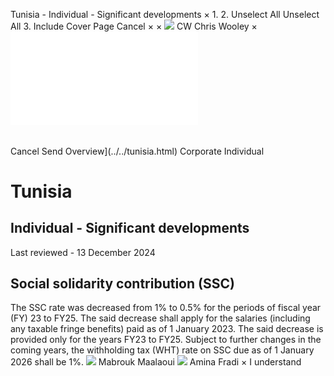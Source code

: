 Tunisia - Individual - Significant developments
×
1.
2.
Unselect All
Unselect All
3.
Include Cover Page
Cancel
×
×
![](../../-/media/world-wide-tax-summaries/attachments/global---chris-wooley.ashx%3Frev=ac5e5f3223b34096b1afc2a6009c7320&revision=ac5e5f32-23b3-4096-b1af-c2a6009c7320&hash=859B7ADC84DC2CBEC9760E9E6EE7DE6D0A8BFCDF)
CW
Chris Wooley
×
![](significant-developments.html)
######
Cancel
Send
Overview](../../tunisia.html)
Corporate
Individual
# Tunisia
## Individual - Significant developments
Last reviewed - 13 December 2024
## Social solidarity contribution (SSC)
The SSC rate was decreased from 1% to 0.5% for the periods of fiscal year (FY) 23 to FY25. The said decrease shall apply for the salaries (including any taxable fringe benefits) paid as of 1 January 2023.
The said decrease is provided only for the years FY23 to FY25. Subject to further changes in the coming years, the withholding tax (WHT) rate on SSC due as of 1 January 2026 shall be 1%.
![](../../-/media/world-wide-tax-summaries/attachments/tunisia---mabrouk_maalaoui.ashx%3Frev=4e1ff86b8e9544b1b18fd1c271a6e93c&revision=4e1ff86b-8e95-44b1-b18f-d1c271a6e93c&hash=F482CAD4A8791DDC08F108964502A266CC612D8D)
Mabrouk Maalaoui
![](../../-/media/world-wide-tax-summaries/attachments/tunisia---amina_fradi.ashx%3Frev=68623d7543654b0b8324d448598d05ba&revision=68623d75-4365-4b0b-8324-d448598d05ba&hash=740E4E5013AD34F1CF7D8E1C0A54DF4C66BCC80B)
Amina Fradi
×
I understand